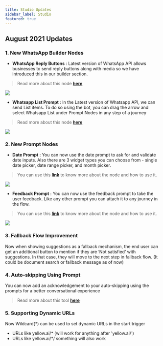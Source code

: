 ```yaml
---
title: Studio Updates
sidebar_label: Studio
featured: true
---
```


## August 2021 Updates
### 1. New WhatsApp Builder Nodes
* **WhatsApp Reply Buttons** : Latest version of WhatsApp API allows businesses to send reply buttons along with media so we have introduced this in our builder section.
> Read more about this node [**here**](https://docs.yellow.ai/docs/platform_concepts/studio/steps/prompts-and-messages#whatsapp-reply-buttons)

![](https://cdn.yellowmessenger.com/uurhPH2Y6xze1626345610351.png)

* **Whatsapp List Prompt** : In the  Latest version of Whatsapp API, we can send List items. To do so using the bot, you can drag the arrow and select Whatsapp List under Prompt Nodes in any step of a journey
> Read more about this node [**here**](https://docs.yellow.ai/docs/platform_concepts/studio/steps/prompts-and-messages#whatsapp-list-prompt)

![](https://cdn.yellowmessenger.com/Le4ABBmWj8SY1627961158582.png)

### 2. New Prompt Nodes
* **Date Prompt** : You can now use the date prompt to ask for and validate date inputs. Also there are 3 widget types you can choose from - single date picker, date range picker, and month picker.

> You can use this [**link**](https://docs.yellow.ai/docs/platform_concepts/studio/steps/prompts-and-messages#date-prompt) to know more about the node and how to use it.

![](https://cdn.yellowmessenger.com/EnNVBl4TeM1m1626264357943.png)

* **Feedback Prompt** : You can now use the feedback prompt to take the user feedback. Like any other prompt you can attach it to any journey in the flow.

>You can use this [**link**](https://docs.yellow.ai/docs/platform_concepts/studio/steps/prompts-and-messages#feedback-prompt) to know more about the node and how to use it.

![](https://i.imgur.com/pv2tlzm.png)

### 3. Fallback Flow Improvement
Now when showing suggestions as a fallback mechanism, the end user can get an additional button to mention if they are ‘Not satisfied’ with suggestions. In that case, they will move to the next step in fallback flow. (It could be document search or fallback message as of now)

### 4. Auto-skipping Using Prompt
You can now add an acknowledgement to your auto-skipping using the prompts for a better conversational experience 
> Read more about this tool [**here**](https://docs.yellow.ai/docs/platform_concepts/studio/tools/#autoskipping-settings)

### 5. Supporting Dynamic URLs
Now Wildcard(*) can be used to set dynamic URLs in the start trigger

- URLs like yellow.ai/* (will work for anything after 'yellow.ai/')
- URLs like yellow.ai/*/ something will also work
